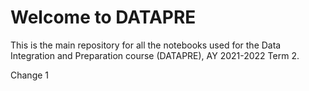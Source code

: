 # Welcome to DATAPRE

This is the main repository for all the notebooks used for the Data Integration and Preparation course (DATAPRE), AY 2021-2022 Term 2.

Change 1